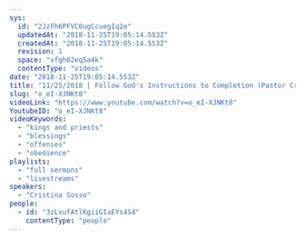 ```yaml
---
sys:
  id: "2JzFh6PFVC0ugCcuegIq2e"
  updatedAt: "2018-11-25T19:05:14.553Z"
  createdAt: "2018-11-25T19:05:14.553Z"
  revision: 1
  space: "vfgh62eq5a4k"
  contentType: "videos"
date: "2018-11-25T19:05:14.553Z"
title: "11/25/2018 | Follow God's Instructions to Completion (Pastor Cris)"
slug: "o_eI-XJNKt8"
videoLink: "https://www.youtube.com/watch?v=o_eI-XJNKt8"
YoutubeID: "o_eI-XJNKt8"
videoKeywords:
  - "kings and priests"
  - "blessings"
  - "offenses"
  - "obedience"
playlists:
  - "full sermons"
  - "livestreams"
speakers:
  - "Cristina Sosso"
people:
  - id: "3zLvufAtlKgiiGIaEYs4S4"
    contentType: "people"
---
```

